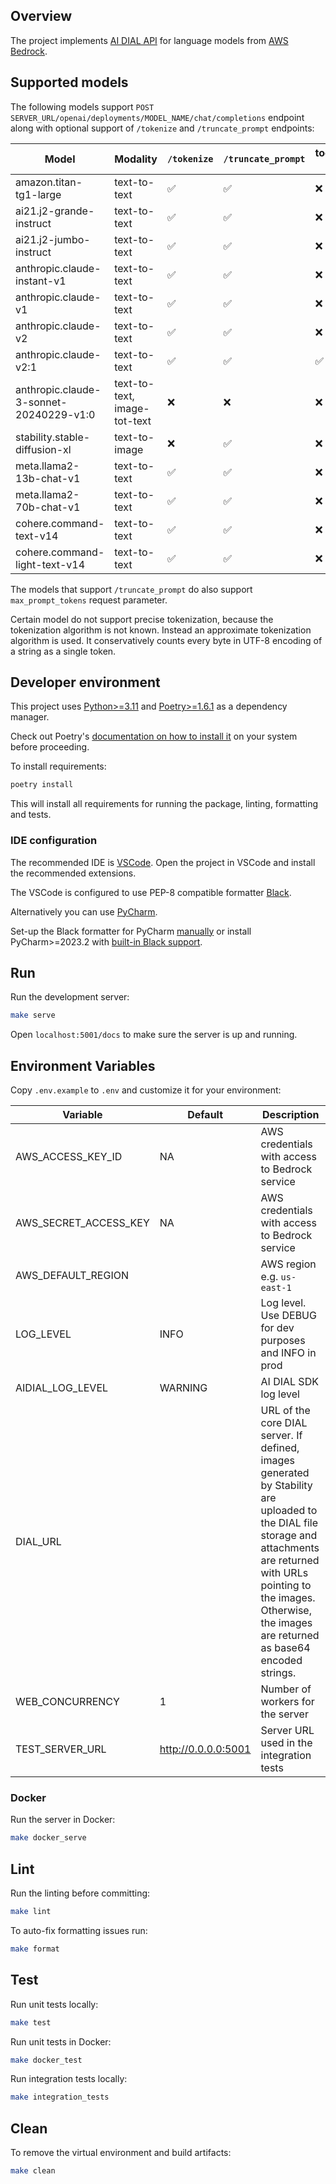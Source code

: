 ## Overview

The project implements [AI DIAL API](https://epam-rail.com/dial_api) for language models from [AWS Bedrock](https://aws.amazon.com/bedrock/).

## Supported models

The following models support `POST SERVER_URL/openai/deployments/MODEL_NAME/chat/completions` endpoint along with optional support of `/tokenize` and `/truncate_prompt` endpoints:

|Model|Modality|`/tokenize`|`/truncate_prompt`|tools/functions support|precise tokenization|
|---|---|---|---|---|---|
|amazon.titan-tg1-large|text-to-text|✅|✅|❌|❌|
|ai21.j2-grande-instruct|text-to-text|✅|✅|❌|❌|
|ai21.j2-jumbo-instruct|text-to-text|✅|✅|❌|❌|
|anthropic.claude-instant-v1|text-to-text|✅|✅|❌|❌|
|anthropic.claude-v1|text-to-text|✅|✅|❌|✅|
|anthropic.claude-v2|text-to-text|✅|✅|❌|✅|
|anthropic.claude-v2:1|text-to-text|✅|✅|✅|✅|
|anthropic.claude-3-sonnet-20240229-v1:0|text-to-text, image-tot-text|❌|❌|❌|❌|
|stability.stable-diffusion-xl|text-to-image|❌|✅|❌|❌|
|meta.llama2-13b-chat-v1|text-to-text|✅|✅|❌|❌|
|meta.llama2-70b-chat-v1|text-to-text|✅|✅|❌|❌|
|cohere.command-text-v14|text-to-text|✅|✅|❌|❌|
|cohere.command-light-text-v14|text-to-text|✅|✅|❌|❌|

The models that support `/truncate_prompt` do also support `max_prompt_tokens` request parameter.

Certain model do not support precise tokenization, because the tokenization algorithm is not known. Instead an approximate tokenization algorithm is used. It conservatively counts every byte in UTF-8 encoding of a string as a single token.

## Developer environment

This project uses [Python>=3.11](https://www.python.org/downloads/) and [Poetry>=1.6.1](https://python-poetry.org/) as a dependency manager.

Check out Poetry's [documentation on how to install it](https://python-poetry.org/docs/#installation) on your system before proceeding.

To install requirements:

```sh
poetry install
```

This will install all requirements for running the package, linting, formatting and tests.

### IDE configuration

The recommended IDE is [VSCode](https://code.visualstudio.com/).
Open the project in VSCode and install the recommended extensions.

The VSCode is configured to use PEP-8 compatible formatter [Black](https://black.readthedocs.io/en/stable/index.html).

Alternatively you can use [PyCharm](https://www.jetbrains.com/pycharm/).

Set-up the Black formatter for PyCharm [manually](https://black.readthedocs.io/en/stable/integrations/editors.html#pycharm-intellij-idea) or
install PyCharm>=2023.2 with [built-in Black support](https://blog.jetbrains.com/pycharm/2023/07/2023-2/#black).

## Run

Run the development server:

```sh
make serve
```

Open `localhost:5001/docs` to make sure the server is up and running.

## Environment Variables

Copy `.env.example` to `.env` and customize it for your environment:

|Variable|Default|Description|
|---|---|---|
|AWS_ACCESS_KEY_ID|NA|AWS credentials with access to Bedrock service|
|AWS_SECRET_ACCESS_KEY|NA|AWS credentials with access to Bedrock service|
|AWS_DEFAULT_REGION||AWS region e.g. `us-east-1`|
|LOG_LEVEL|INFO|Log level. Use DEBUG for dev purposes and INFO in prod|
|AIDIAL_LOG_LEVEL|WARNING|AI DIAL SDK log level|
|DIAL_URL||URL of the core DIAL server. If defined, images generated by Stability are uploaded to the DIAL file storage and attachments are returned with URLs pointing to the images. Otherwise, the images are returned as base64 encoded strings.|
|WEB_CONCURRENCY|1|Number of workers for the server|
|TEST_SERVER_URL|http://0.0.0.0:5001|Server URL used in the integration tests|

### Docker

Run the server in Docker:

```sh
make docker_serve
```

## Lint

Run the linting before committing:

```sh
make lint
```

To auto-fix formatting issues run:

```sh
make format
```

## Test

Run unit tests locally:

```sh
make test
```

Run unit tests in Docker:

```sh
make docker_test
```

Run integration tests locally:

```sh
make integration_tests
```

## Clean

To remove the virtual environment and build artifacts:

```sh
make clean
```
